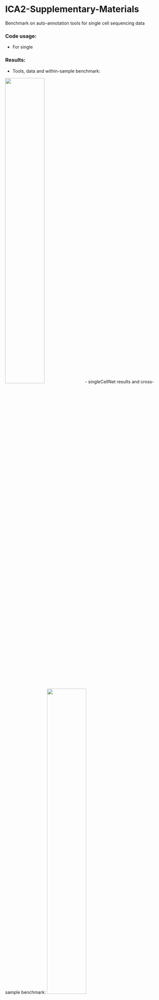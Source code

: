 # ICA2-Supplementary-Materials
Benchmark on auto-annotation tools for single cell sequencing data 

### Code usage:
- For single

### Results:
- Tools, data and within-sample benchmark:
<img src="https://github.com/user-attachments/assets/f8312911-9694-41d6-a4e9-340038047833" width="50%">
- singleCellNet results and cross-sample benchmark:
<img src="https://github.com/user-attachments/assets/1cfc5b4f-c9e5-4ea5-b63c-1bb1945ac80f" width="50%">
